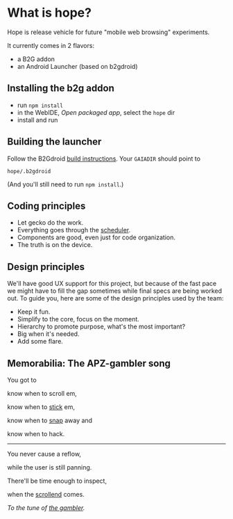# What is hope?
Hope is release vehicle for future "mobile web browsing" experiments.

It currently comes in 2 flavors:

* a B2G addon
* an Android Launcher (based on b2gdroid)

## Installing the b2g addon
* run `npm install`
* in the WebIDE, _Open packaged app_, select the `hope` dir
* install and run

## Building the launcher
Follow the B2Gdroid [build instructions](https://wiki.mozilla.org/B2gdroid).
Your `GAIADIR` should point to
```
hope/.b2gdroid
```
(And you'll still need to run `npm install`.)

## Coding principles

* Let gecko do the work.
* Everything goes through the [scheduler](https://github.com/fxos-components/dom-scheduler).
* Components are good, even just for code organization.
* The truth is on the device.

## Design principles
We'll have good UX support for this project, but because of the fast
pace we might have to fill the gap sometimes while final specs are being
worked out.
To guide you, here are some of the design principles used by the team:

* Keep it fun.
* Simplify to the core, focus on the moment.
* Hierarchy to promote purpose, what's the most important?
* Big when it's needed.
* Add some flare.


## Memorabilia: The APZ-gambler song

You got to

know when to scroll em,

know when to [stick](https://drafts.csswg.org/css-position/Overview.html#sticky-pos) em,

know when to [snap](http://www.w3.org/TR/css-snappoints-1/) away and

know when to hack.

* * *

You never cause a reflow,

while the user is still panning.

There'll be time enough to inspect,

when the [scrollend](https://bugzilla.mozilla.org/show_bug.cgi?id=1172171) comes.

_To the tune of [the gambler](https://www.youtube.com/watch?v=Jj4nJ1YEAp4)._
